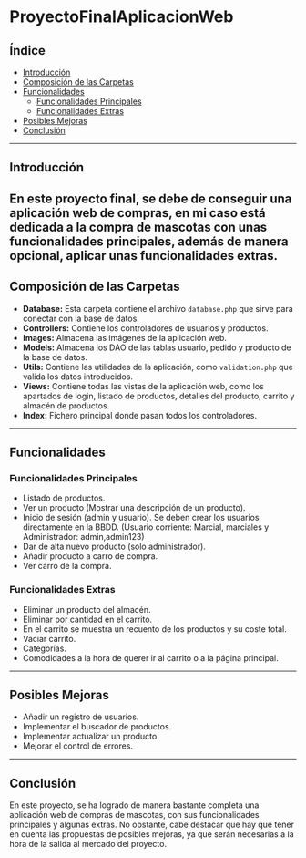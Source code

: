 # ProyectoFinalAplicacionWeb

## Índice
- [Introducción](#introducción)
- [Composición de las Carpetas](#composición-de-las-carpetas)
- [Funcionalidades](#funcionalidades)
  - [Funcionalidades Principales](#funcionalidades-principales)
  - [Funcionalidades Extras](#funcionalidades-extras)
- [Posibles Mejoras](#posibles-mejoras)
- [Conclusión](#conclusión)

---

## Introducción
En este proyecto final, se debe de conseguir una aplicación web de compras, en mi caso está dedicada a la compra de mascotas con unas funcionalidades principales, además de manera opcional, aplicar unas funcionalidades extras.
---

## Composición de las Carpetas
- **Database:** Esta carpeta contiene el archivo `database.php` que sirve para conectar con la base de datos.
- **Controllers:** Contiene los controladores de usuarios y productos.
- **Images:** Almacena las imágenes de la aplicación web.
- **Models:** Almacena los DAO de las tablas usuario, pedido y producto de la base de datos.
- **Utils:** Contiene las utilidades de la aplicación, como `validation.php` que valida los datos introducidos.
- **Views:** Contiene todas las vistas de la aplicación web, como los apartados de login, listado de productos, detalles del producto, carrito y almacén de productos.
- **Index:** Fichero principal donde pasan todos los controladores.

---

## Funcionalidades
### Funcionalidades Principales
- Listado de productos.
- Ver un producto (Mostrar una descripción de un producto).
- Inicio de sesión (admin y usuario). Se deben crear los usuarios directamente en la BBDD. (Usuario corriente: Marcial, marciales y Administrador: admin,admin123)
- Dar de alta nuevo producto (solo administrador).
- Añadir producto a carro de compra.
- Ver carro de la compra.

### Funcionalidades Extras
- Eliminar un producto del almacén.
- Eliminar por cantidad en el carrito.
- En el carrito se muestra un recuento de los productos y su coste total.
- Vaciar carrito.
- Categorías.
- Comodidades a la hora de querer ir al carrito o a la página principal.

---

## Posibles Mejoras
- Añadir un registro de usuarios.
- Implementar el buscador de productos.
- Implementar actualizar un producto.
- Mejorar el control de errores.

---

## Conclusión
En este proyecto, se ha logrado de manera bastante completa una aplicación web de compras de mascotas, con sus funcionalidades principales y algunas extras. No obstante, cabe destacar que hay que tener en cuenta las propuestas de posibles mejoras, ya que serán necesarias a la hora de la salida al mercado del proyecto.




